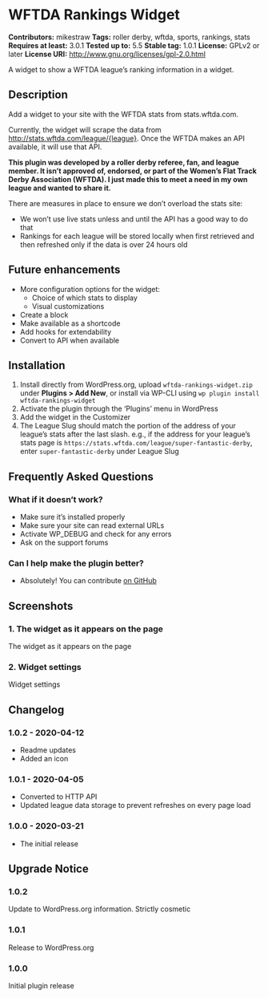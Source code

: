 # WFTDA Rankings Widget
**Contributors:** mikestraw
**Tags:** roller derby, wftda, sports, rankings, stats
**Requires at least:** 3.0.1
**Tested up to:** 5.5
**Stable tag:** 1.0.1
**License:** GPLv2 or later
**License URI:** http://www.gnu.org/licenses/gpl-2.0.html

A widget to show a WFTDA league’s ranking information in a widget.
## Description
Add a widget to your site with the WFTDA stats from stats.wftda.com.

Currently, the widget will scrape the data from http://stats.wftda.com/league/{league}. Once the WFTDA makes an API available, it will use that API.

**This plugin was developed by a roller derby referee, fan, and league member. It isn’t approved of, endorsed, or part of the Women’s Flat Track Derby Association (WFTDA). I just made this to meet a need in my own league and wanted to share it.**

There are measures in place to ensure we don’t overload the stats site:
* We won’t use live stats unless and until the API has a good way to do that
* Rankings for each league will be stored locally when first retrieved and then refreshed only if the data is over 24 hours old
## Future enhancements
* More configuration options for the widget:
	* Choice of which stats to display
	* Visual customizations
* Create a block
* Make available as a shortcode
* Add hooks for extendability
* Convert to API when available
## Installation
1. Install directly from WordPress.org, upload `wftda-rankings-widget.zip` under **Plugins > Add New**, or install via WP-CLI using `wp plugin install wftda-rankings-widget`
2. Activate the plugin through the ‘Plugins’ menu in WordPress
3. Add the widget in the Customizer
4. The League Slug should match the portion of the address of your league’s stats after the last slash. e.g., if the address for your league’s stats page is `https://stats.wftda.com/league/super-fantastic-derby`, enter `super-fantastic-derby` under League Slug
## Frequently Asked Questions
### What if it doesn’t work?
* Make sure it’s installed properly
* Make sure your site can read external URLs
* Activate WP_DEBUG and check for any errors
* Ask on the support forums
### Can I help make the plugin better?
* Absolutely! You can contribute [on GitHub](https://github.com/GeoJunkie/league-wftda-ranking)
## Screenshots
### 1. The widget as it appears on the page
The widget as it appears on the page
### 2. Widget settings
Widget settings
## Changelog
### 1.0.2 - 2020-04-12
* Readme updates
* Added an icon
### 1.0.1 - 2020-04-05
* Converted to HTTP API
* Updated league data storage to prevent refreshes on every page load
### 1.0.0 - 2020-03-21
* The initial release
## Upgrade Notice
### 1.0.2
Update to WordPress.org information. Strictly cosmetic
### 1.0.1
Release to WordPress.org
### 1.0.0
Initial plugin release